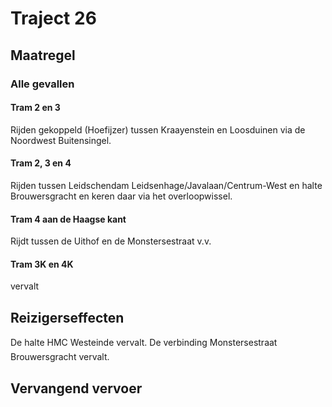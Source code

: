 # Traject 26
## Maatregel
### Alle gevallen

#### Tram 2 en 3
Rijden gekoppeld (Hoefijzer) tussen Kraayenstein en Loosduinen via de Noordwest Buitensingel.

#### Tram 2, 3 en 4
Rijden tussen Leidschendam Leidsenhage/Javalaan/Centrum-West en halte Brouwersgracht en keren daar via het overloopwissel.

#### Tram 4 aan de Haagse kant
Rijdt tussen de Uithof en de Monstersestraat v.v.

#### Tram 3K en 4K
vervalt

## Reizigerseffecten
De halte HMC Westeinde vervalt.
De verbinding Monstersestraat  Brouwersgracht vervalt.

## Vervangend vervoer